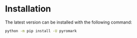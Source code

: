 # Installation

The latest version can be installed with the following command:

```bash
python -m pip install -U pyromark
```
